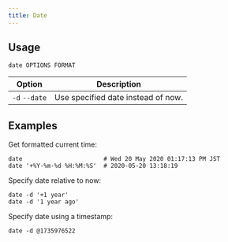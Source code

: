 ```yaml
---
title: Date
---
```


## Usage

```shell
date OPTIONS FORMAT
```

| Option        | Description                        |
| ------------- | ---------------------------------- |
| `-d` `--date` | Use specified date instead of now. |

## Examples

Get formatted current time:

```shell
date                       # Wed 20 May 2020 01:17:13 PM JST
date '+%Y-%m-%d %H:%M:%S'  # 2020-05-20 13:18:19
```

Specify date relative to now:

```shell
date -d '+1 year'
date -d '1 year ago'
```

Specify date using a timestamp:

```shell
date -d @1735976522
```
